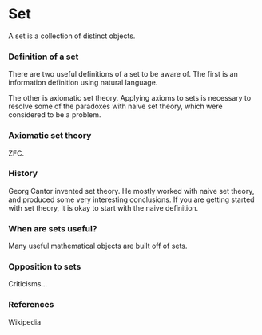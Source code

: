 # Set

A set is a collection of distinct objects.

### Definition of a set

There are two useful definitions of a set to be aware of. The first is an information
definition using natural language.

The other is axiomatic set theory. Applying axioms to sets is necessary to resolve
some of the paradoxes with naive set theory, which were considered to be a problem.

### Axiomatic set theory

ZFC.

### History

Georg Cantor invented set theory. He mostly worked with naive set theory, and produced
some very interesting conclusions. If you are getting started with set theory, it is
okay to start with the naive definition.

### When are sets useful?

Many useful mathematical objects are built off of sets.

### Opposition to sets

Criticisms...

### References

Wikipedia

